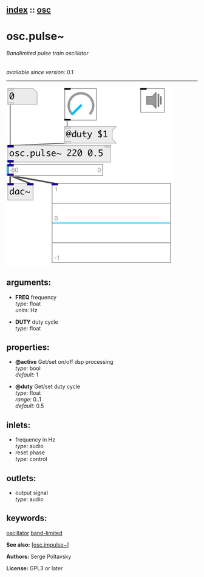 [index](index.html) :: [osc](category_osc.html)
---

# osc.pulse~

###### Bandlimited pulse train oscillator

*available since version:* 0.1

---




[![example](../examples/img/osc.pulse~.jpg)](../examples/pd/osc.pulse~.pd)



## arguments:

* **FREQ**
frequency<br>
_type:_ float<br>
_units:_ Hz<br>

* **DUTY**
duty cycle<br>
_type:_ float<br>





## properties:

* **@active** 
Get/set on/off dsp processing<br>
_type:_ bool<br>
_default:_ 1<br>

* **@duty** 
Get/set duty cycle<br>
_type:_ float<br>
_range:_ 0..1<br>
_default:_ 0.5<br>



## inlets:

* frequency in Hz<br>
_type:_ audio
* reset phase<br>
_type:_ control



## outlets:

* output signal<br>
_type:_ audio



## keywords:

[oscillator](keywords/oscillator.html)
[band-limited](keywords/band-limited.html)



**See also:**
[\[osc.impulse~\]](osc.impulse~.html)




**Authors:** Serge Poltavsky




**License:** GPL3 or later





